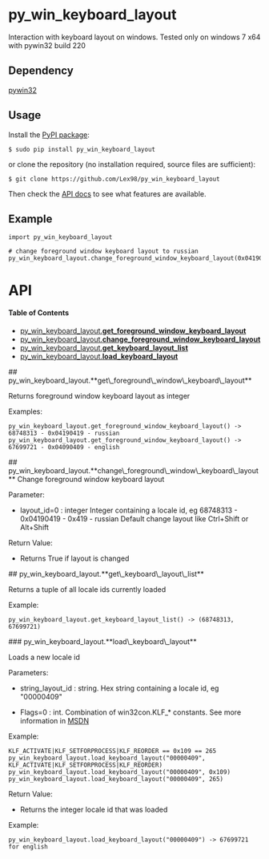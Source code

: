 py_win_keyboard_layout
========

Interaction with keyboard layout on windows. Tested only on windows 7 x64 with pywin32 build 220

## Dependency

[pywin32](https://sourceforge.net/projects/pywin32/?source=directory)

## Usage

Install the [PyPI package](https://pypi.python.org/pypi/py_win_keyboard_layout/):

    $ sudo pip install py_win_keyboard_layout

or clone the repository (no installation required, source files are sufficient):

    $ git clone https://github.com/Lex98/py_win_keyboard_layout

Then check the [API docs](https://github.com/Lex98/py_win_keyboard_layout#api) to see what features are available.

## Example


```
import py_win_keyboard_layout

# change foreground window keyboard layout to russian
py_win_keyboard_layout.change_foreground_window_keyboard_layout(0x04190419)
```


# API
#### Table of Contents

- [py\_win\_keyboard\_layout.**get\_foreground\_window\_keyboard\_layout**](#py_win_keyboard_layout.get_foreground_window_keyboard_layout)
- [py\_win\_keyboard\_layout.**change_foreground_window_keyboard_layout**](#py_win_keyboard_layout.change_foreground_window_keyboard_layout)
- [py\_win\_keyboard\_layout.**get_keyboard_layout_list**](#py_win_keyboard_layout.get_keyboard_layout_list)
- [py\_win\_keyboard\_layout.**load_keyboard_layout**](#py_win_keyboard_layout.load_keyboard_layout)


<a name="py_win_keyboard_layout.get_foreground_window_keyboard_layout"/>
## py_win_keyboard_layout.**get\_foreground\_window\_keyboard\_layout**

Returns foreground window keyboard layout as integer

Examples:

    py_win_keyboard_layout.get_foreground_window_keyboard_layout() -> 68748313 - 0x04190419 - russian
    py_win_keyboard_layout.get_foreground_window_keyboard_layout() -> 67699721 - 0x04090409 - english


<a name="py_win_keyboard_layout.change_foreground_window_keyboard_layout"/>
## py_win_keyboard_layout.**change\_foreground\_window\_keyboard\_layout**
Change foreground window keyboard layout

Parameter:

- layout_id=0 : integer
Integer containing a locale id, eg 68748313 - 0x04190419 - 0x419 - russian
Default change layout like Ctrl+Shift or Alt+Shift

Return Value:

- Returns True if layout is changed

<a name="py_win_keyboard_layout.get_keyboard_layout_list"/>
## py_win_keyboard_layout.**get\_keyboard\_layout\_list**

Returns a tuple of all locale ids currently loaded

Example:

    py_win_keyboard_layout.get_keyboard_layout_list() -> (68748313, 67699721)



<a name="py_win_keyboard_layout.load_keyboard_layout"/>
### py_win_keyboard_layout.**load\_keyboard\_layout**

Loads a new locale id

Parameters:

- string_layout_id : string.
Hex string containing a locale id, eg "00000409"

- Flags=0 : int. Combination of win32con.KLF_* constants. See more information in [MSDN](msdn.microsoft.com/en-us/library/windows/desktop/ms646305.aspx)

Example:

    KLF_ACTIVATE|KLF_SETFORPROCESS|KLF_REORDER == 0x109 == 265
    py_win_keyboard_layout.load_keyboard_layout("00000409", KLF_ACTIVATE|KLF_SETFORPROCESS|KLF_REORDER)
    py_win_keyboard_layout.load_keyboard_layout("00000409", 0x109)
    py_win_keyboard_layout.load_keyboard_layout("00000409", 265)

Return Value:

- Returns the integer locale id that was loaded

Example:

    py_win_keyboard_layout.load_keyboard_layout("00000409") -> 67699721 for english
